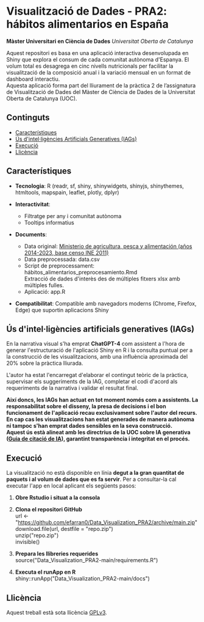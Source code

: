 # Visualització de Dades - PRA2: hábitos alimentarios en España

**Màster Universitari en Ciència de Dades**
*Universitat Oberta de Catalunya*

Aquest repositori es basa en una aplicació interactiva desenvolupada en Shiny que explora el consum de cada comunitat autònoma d'Espanya. El volum total es desagrega en cinc nivells nutricionals per facilitar la visualització de la composició anual i la variació mensual en un format de dashboard interactiu.<br>
Aquesta aplicació forma part del lliurament de la pràctica 2 de l’assignatura de Visualització de Dades del Màster de Ciència de Dades de la Universitat Oberta de Catalunya (UOC).

## Continguts

- [Característiques](#característiques)
- [Ús d'intel·ligències Artificials Generatives (IAGs)](#ús-d'intel·ligències-artificials-generatives-(IAGs))
- [Execució](#execució)
- [Llicència](#llicència)

## Característiques

- **Tecnologia**: R (readr, sf, shiny, shinywidgets, shinyjs, shinythemes, htmltools, mapspain, leaflet, plotly, dplyr)
- **Interactivitat**:
  - Filtratge per any i comunitat autònoma
  - Tooltips informatius
- **Documents**:
  - Data original: [Ministerio de agricultura, pesca y alimentación (años 2014-2023, base censo INE 2011)](https://www.mapa.gob.es/es/alimentacion/temas/consumo-tendencias/panel-de-consumo-alimentario/series-anuales/default.aspx)
  - Data preprocessada: data.csv
  - Script de preprocessament: hábitos_alimentarios_preprocesamiento.Rmd
    <br>Extracció de dades d'interès des de múltiples fitxers xlsx amb múltiples fulles.
  - Aplicació: app.R

- **Compatibilitat**: Compatible amb navegadors moderns (Chrome, Firefox, Edge) que suportin aplicacions Shiny

## Ús d'intel·ligències artificials generatives (IAGs)

En la narrativa visual s'ha emprat **ChatGPT-4** com assistent a l'hora de generar l'estructuració de l'aplicació Shiny en R i la consulta puntual per a la construcció de les visualitzacions, amb una influència aproximada del 20% sobre la pràctica lliurada.

L'autor ha estat l'encarregat d'elaborar el contingut teòric de la pràctica, supervisar els suggeriments de la IAG, completar el codi d'acord als requeriments de la narrativa i validar el resultat final.<br>

**Així doncs, les IAGs han actuat en tot moment només com a assistents. La responsabilitat sobre el disseny, la presa de decisions i el bon funcionament de l'aplicació recau exclusivament sobre l'autor del recurs.<br>
En cap cas les visualitzacions han estat generades de manera autònoma ni tampoc s'han emprat dades sensibles en la seva construcció.<br>
Aquest ús està alineat amb les directrius de la UOC sobre IA generativa ([Guia de citació de IA](https://openaccess.uoc.edu/bitstream/10609/148823/1/U2_17_GuiaCitarIA_CAT.pdf)), garantint transparència i integritat en el procés.**

## Execució
La visualització no està disponible en línia **degut a la gran quantitat de paquets i al volum de dades que es fa servir**. Per a consultar-la cal executar l'app en local aplicant els següents pasos:

1. **Obre Rstudio i situat a la consola**
2. **Clona el repositori GitHub**
   <br>url <- "https://github.com/efarran0/Data_Visualization_PRA2/archive/main.zip"
   <br>download.file(url, destfile = "repo.zip")
   <br>unzip("repo.zip")
   <br>invisible()

4. **Prepara les llibreries requerides**
   <br>source("Data_Visualization_PRA2-main/requirements.R")
5. **Executa el runApp en R**
   <br>shiny::runApp("Data_Visualization_PRA2-main/docs")

## Llicència

Aquest treball està sota llicència [GPLv3](https://www.gnu.org/licenses/gpl-3.0.html).
